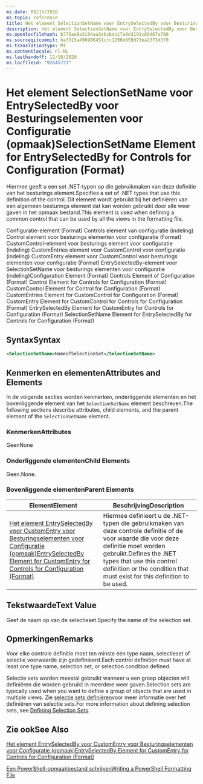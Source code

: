 ```yaml
---
ms.date: 09/13/2016
ms.topic: reference
title: Het element SelectionSetName voor EntrySelectedBy voor Besturingselementen voor Configuratie (opmaak)
description: Het element SelectionSetName voor EntrySelectedBy voor Besturingselementen voor Configuratie (opmaak)
ms.openlocfilehash: b775aa8a3184aa3ebcbda17a8e3191c69d67a700
ms.sourcegitcommit: ba7315a496986451cfc1296b659d73ea2373d3f0
ms.translationtype: MT
ms.contentlocale: nl-NL
ms.lasthandoff: 12/10/2020
ms.locfileid: "92645721"
---
```

# <a name="selectionsetname-element-for-entryselectedby-for-controls-for-configuration-format"></a><span data-ttu-id="8b7dd-103">Het element SelectionSetName voor EntrySelectedBy voor Besturingselementen voor Configuratie (opmaak)</span><span class="sxs-lookup"><span data-stu-id="8b7dd-103">SelectionSetName Element for EntrySelectedBy for Controls for Configuration (Format)</span></span>

<span data-ttu-id="8b7dd-104">Hiermee geeft u een set .NET-typen op die gebruikmaken van deze definitie van het besturings element.</span><span class="sxs-lookup"><span data-stu-id="8b7dd-104">Specifies a set of .NET types that use this definition of the control.</span></span> <span data-ttu-id="8b7dd-105">Dit element wordt gebruikt bij het definiëren van een algemeen besturings element dat kan worden gebruikt door alle weer gaven in het opmaak bestand.</span><span class="sxs-lookup"><span data-stu-id="8b7dd-105">This element is used when defining a common control that can be used by all the views in the formatting file.</span></span>

<span data-ttu-id="8b7dd-106">Configuratie-element (Format) Controls element van configuratie (indeling) Control element voor besturings elementen voor configuratie (Format) CustomControl-element voor besturings element voor configuratie (indeling) CustomEntries element voor CustomControl voor configuratie (indeling) CustomEntry element voor CustomControl voor besturings elementen voor configuratie (Format) EntrySelectedBy-element voor SelectionSetName voor besturings elementen voor configuratie (indeling)</span><span class="sxs-lookup"><span data-stu-id="8b7dd-106">Configuration Element (Format) Controls Element of Configuration (Format) Control Element for Controls for Configuration (Format) CustomControl Element for Control for Configuration (Format) CustomEntries Element for CustomControl for Configuration (Format) CustomEntry Element for CustomControl for Controls for Configuration (Format) EntrySelectedBy Element for CustomEntry for Controls for Configuration (Format) SelectionSetName Element for EntrySelectedBy for Controls for Configuration (Format)</span></span>

## <a name="syntax"></a><span data-ttu-id="8b7dd-107">Syntax</span><span class="sxs-lookup"><span data-stu-id="8b7dd-107">Syntax</span></span>

```xml
<SelectionSetName>NameofSelectionSet</SelectionSetName>

```

## <a name="attributes-and-elements"></a><span data-ttu-id="8b7dd-108">Kenmerken en elementen</span><span class="sxs-lookup"><span data-stu-id="8b7dd-108">Attributes and Elements</span></span>

<span data-ttu-id="8b7dd-109">In de volgende secties worden kenmerken, onderliggende elementen en het bovenliggende element van het `SelectionSetName` element beschreven.</span><span class="sxs-lookup"><span data-stu-id="8b7dd-109">The following sections describe attributes, child elements, and the parent element of the `SelectionSetName` element.</span></span>

### <a name="attributes"></a><span data-ttu-id="8b7dd-110">Kenmerken</span><span class="sxs-lookup"><span data-stu-id="8b7dd-110">Attributes</span></span>

<span data-ttu-id="8b7dd-111">Geen</span><span class="sxs-lookup"><span data-stu-id="8b7dd-111">None</span></span>

### <a name="child-elements"></a><span data-ttu-id="8b7dd-112">Onderliggende elementen</span><span class="sxs-lookup"><span data-stu-id="8b7dd-112">Child Elements</span></span>

<span data-ttu-id="8b7dd-113">Geen.</span><span class="sxs-lookup"><span data-stu-id="8b7dd-113">None.</span></span>

### <a name="parent-elements"></a><span data-ttu-id="8b7dd-114">Bovenliggende elementen</span><span class="sxs-lookup"><span data-stu-id="8b7dd-114">Parent Elements</span></span>

|<span data-ttu-id="8b7dd-115">Element</span><span class="sxs-lookup"><span data-stu-id="8b7dd-115">Element</span></span>|<span data-ttu-id="8b7dd-116">Beschrijving</span><span class="sxs-lookup"><span data-stu-id="8b7dd-116">Description</span></span>|
|-------------|-----------------|
|[<span data-ttu-id="8b7dd-117">Het element EntrySelectedBy voor CustomEntry voor Besturingselementen voor Configuratie (opmaak)</span><span class="sxs-lookup"><span data-stu-id="8b7dd-117">EntrySelectedBy Element for CustomEntry for Controls for Configuration (Format)</span></span>](./entryselectedby-element-for-customentry-for-controls-for-configuration-format.md)|<span data-ttu-id="8b7dd-118">Hiermee definieert u de .NET-typen die gebruikmaken van deze controle definitie of de voor waarde die voor deze definitie moet worden gebruikt.</span><span class="sxs-lookup"><span data-stu-id="8b7dd-118">Defines the .NET types that use this control definition or the condition that must exist for this definition to be used.</span></span>|

## <a name="text-value"></a><span data-ttu-id="8b7dd-119">Tekstwaarde</span><span class="sxs-lookup"><span data-stu-id="8b7dd-119">Text Value</span></span>

<span data-ttu-id="8b7dd-120">Geef de naam op van de selectieset.</span><span class="sxs-lookup"><span data-stu-id="8b7dd-120">Specify the name of the selection set.</span></span>

## <a name="remarks"></a><span data-ttu-id="8b7dd-121">Opmerkingen</span><span class="sxs-lookup"><span data-stu-id="8b7dd-121">Remarks</span></span>

<span data-ttu-id="8b7dd-122">Voor elke controle definitie moet ten minste één type naam, selectieset of selectie voorwaarde zijn gedefinieerd.</span><span class="sxs-lookup"><span data-stu-id="8b7dd-122">Each control definition must have at least one type name, selection set, or selection condition defined.</span></span>

<span data-ttu-id="8b7dd-123">Selectie sets worden meestal gebruikt wanneer u een groep objecten wilt definiëren die worden gebruikt in meerdere weer gaven.</span><span class="sxs-lookup"><span data-stu-id="8b7dd-123">Selection sets are typically used when you want to define a group of objects that are used in multiple views.</span></span> <span data-ttu-id="8b7dd-124">Zie [selectie sets definiëren](./defining-selection-sets.md)voor meer informatie over het definiëren van selectie sets.</span><span class="sxs-lookup"><span data-stu-id="8b7dd-124">For more information about defining selection sets, see [Defining Selection Sets](./defining-selection-sets.md).</span></span>

## <a name="see-also"></a><span data-ttu-id="8b7dd-125">Zie ook</span><span class="sxs-lookup"><span data-stu-id="8b7dd-125">See Also</span></span>

[<span data-ttu-id="8b7dd-126">Het element EntrySelectedBy voor CustomEntry voor Besturingselementen voor Configuratie (opmaak)</span><span class="sxs-lookup"><span data-stu-id="8b7dd-126">EntrySelectedBy Element for CustomEntry for Controls for Configuration (Format)</span></span>](./entryselectedby-element-for-customentry-for-controls-for-configuration-format.md)

[<span data-ttu-id="8b7dd-127">Een PowerShell-opmaakbestand schrijven</span><span class="sxs-lookup"><span data-stu-id="8b7dd-127">Writing a PowerShell Formatting File</span></span>](./writing-a-powershell-formatting-file.md)

